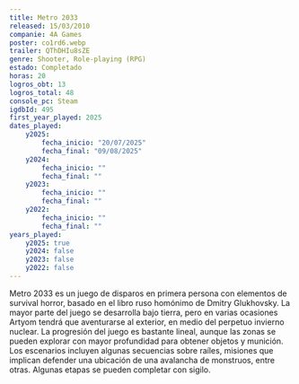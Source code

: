 ```yaml
---
title: Metro 2033
released: 15/03/2010
companie: 4A Games
poster: co1rd6.webp
trailer: QThDHIu8sZE
genre: Shooter, Role-playing (RPG)
estado: Completado
horas: 20
logros_obt: 13
logros_total: 48
console_pc: Steam
igdbId: 495
first_year_played: 2025
dates_played:
    y2025:
        fecha_inicio: "20/07/2025"
        fecha_final: "09/08/2025"
    y2024:
        fecha_inicio: ""
        fecha_final: ""
    y2023:
        fecha_inicio: ""
        fecha_final: ""
    y2022:
        fecha_inicio: ""
        fecha_final: ""
years_played:
    y2025: true
    y2024: false
    y2023: false
    y2022: false
---
```


Metro 2033 es un juego de disparos en primera persona con elementos de survival horror, basado en el libro ruso homónimo de Dmitry Glukhovsky. La mayor parte del juego se desarrolla bajo tierra, pero en varias ocasiones Artyom tendrá que aventurarse al exterior, en medio del perpetuo invierno nuclear. La progresión del juego es bastante lineal, aunque las zonas se pueden explorar con mayor profundidad para obtener objetos y munición. Los escenarios incluyen algunas secuencias sobre raíles, misiones que implican defender una ubicación de una avalancha de monstruos, entre otras. Algunas etapas se pueden completar con sigilo.